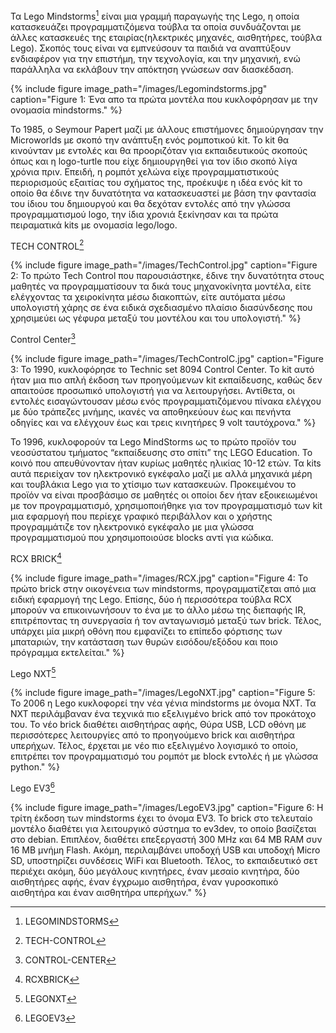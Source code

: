 Τα Lego Mindstorms[^1] είναι μια γραμμή παραγωγής της Lego, η οποία κατασκευάζει προγραμματιζόμενα τούβλα τα οποία συνδυάζονται με άλλες κατασκευές της εταιρίας(ηλεκτρικές μηχανές, αισθητήρες, τούβλα Lego). Σκοπός τους είναι να εμπνεύσουν τα παιδιά να αναπτύξουν ενδιαφέρον για την επιστήμη, την τεχνολογία, και την μηχανική, ενώ παράλληλα να εκλάβουν την απόκτηση γνώσεων σαν διασκέδαση.

{% include figure image_path="/images/Legomindstorms.jpg"
caption="Figure 1: Ένα απο τα πρώτα μοντέλα που κυκλοφόρησαν με την ονομασία mindstorms." %}

Το 1985, ο Seymour Papert μαζί με άλλους επιστήμονες δημιούργησαν την Microworlds με σκοπό την ανάπτυξη ενός ρομποτικού kit. Το kit θα κινούνταν με εντολές και θα προοριζόταν για εκπαιδευτικούς σκοπούς όπως και η logo-turtle που είχε δημιουργηθεί για τον ίδιο σκοπό λίγα χρόνια πριν. Επειδή, η ρομπότ χελώνα είχε προγραμματιστικούς περιορισμούς εξαιτίας του σχήματος της, προέκυψε η ιδέα ενός kit το οποίο θα έδινε την δυνατότητα να κατασκευαστεί με βάση την φαντασία του ίδιου του δημιουργού και θα δεχόταν εντολές από την γλώσσα προγραμματισμού logo, την ίδια χρονιά ξεκίνησαν και τα πρώτα πειραματικά kits με ονομασία lego/logo.

TECH CONTROL[^2]

{% include figure image_path="/images/TechControl.jpg"
caption="Figure 2: Το πρώτο Tech Control που παρουσιάστηκε, έδινε την δυνατότητα στους μαθητές να προγραμματίσουν τα δικά τους μηχανοκίνητα μοντέλα, είτε ελέγχοντας τα χειροκίνητα μέσω διακοπτών, είτε αυτόματα μέσω υπολογιστή χάρης σε ένα ειδικά σχεδιασμένο πλαίσιο διασύνδεσης που χρησιμεύει ως γέφυρα μεταξύ του μοντέλου και του υπολογιστή." %}

Control Center[^3]

{% include figure image_path="/images/TechControlC.jpg"
caption="Figure 3: Το 1990, κυκλοφόρησε το Technic set 8094 Control Center. Το kit αυτό ήταν μια πιο απλή έκδοση των προηγούμενων kit εκπαίδευσης, καθώς δεν απαιτούσε προσωπικό υπολογιστή για να λειτουργήσει. Αντίθετα, οι εντολές εισαγώντουσαν μέσω ενός προγραμματιζόμενου πίνακα ελέγχου με δύο τράπεζες μνήμης, ικανές να αποθηκεύουν έως και πενήντα οδηγίες και να ελέγχουν έως και τρεις κινητήρες 9 volt ταυτόχρονα." %}

To 1996, κυκλοφορούν τα Lego MindStorms ως το πρώτο προϊόν του νεοσύστατου τμήματος “εκπαίδευσης στο σπίτι” της LEGO Education. Το κοινό που απευθύνονταν ήταν κυρίως μαθητές ηλικίας 10-12 ετών. Τα kits αυτά περιείχαν τον ηλεκτρονικό εγκέφαλο μαζί με αλλά μηχανικά μέρη και τουβλάκια Lego για το χτίσιμο των κατασκευών. Προκειμένου το προϊόν να είναι προσβάσιμο σε μαθητές οι οποίοι δεν ήταν εξοικειωμένοι με τον προγραμματισμό, χρησιμοποιήθηκε για τον προγραμματισμό των kit μια εφαρμογή που περίεχε γραφικό περιβάλλον και ο χρήστης προγραμμάτιζε τον ηλεκτρονικό εγκέφαλο με μια γλώσσα προγραμματισμού που χρησιμοποιούσε blocks αντί για κώδικα.

RCX BRICK[^4]

{% include figure image_path="/images/RCX.jpg"
caption="Figure 4: To πρώτο brick στην οικογένεια των mindstorms, προγραμματίζεται από μια ειδική εφαρμογή της Lego. Επίσης, δύο ή περισσότερα τούβλα RCX μπορούν να επικοινωνήσουν το ένα με το άλλο μέσω της διεπαφής IR, επιτρέποντας τη συνεργασία ή τον ανταγωνισμό μεταξύ των brick. Τέλος, υπάρχει μία μικρή οθόνη που εμφανίζει το επίπεδο φόρτισης των μπαταριών, την κατάσταση των θυρών εισόδου/εξόδου και ποιο πρόγραμμα εκτελείται." %}


Lego NXT[^5]

{% include figure image_path="/images/LegoNXT.jpg"
caption="Figure 5: Το 2006 η Lego κυκλοφορεί την νέα γένια mindstorms με όνομα NXT. Τα NXT περιλάμβαναν ένα τεχνικά πιο εξελιγμένο brick από τον προκάτοχο του. Το νέο brick διαθέτει αισθητήρας αφής, Θύρα USB, LCD οθόνη με περισσότερες λειτουργίες από το προηγούμενο brick και αισθητήρα υπερήχων. Τέλος, έρχεται με νέο πιο εξελιγμένο λογισμικό το οποίο, επιτρέπει τον προγραμματισμό του ρομπότ με block εντολές ή με γλώσσα python." %}


Lego EV3[^6]

{% include figure image_path="/images/LegoEV3.jpg"
caption="Figure 6: Η τρίτη έκδοση των mindstorms έχει το όνομα EV3. Το brick στο τελευταίο μοντέλο διαθέτει για λειτουργικό σύστημα το ev3dev, το οποίο βασίζεται στο debian. Επιπλέον, διαθέτει επεξεργαστή 300 MHz και 64 MB RAM συν 16 MB μνήμη Flash. Ακόμη, περιλαμβάνει υποδοχή USB και υποδοχή Micro SD, υποστηρίζει συνδέσεις WiFi και Bluetooth. Τέλος, το εκπαιδευτικό σετ περιέχει ακόμη, δύο μεγάλους κινητήρες, έναν μεσαίο κινητήρα, δύο αισθητήρες αφής, έναν έγχρωμο αισθητήρα, έναν γυροσκοπικό αισθητήρα και έναν αισθητήρα υπερήχων." %}


[^1]: LEGOMINDSTORMS
[^2]: TECH-CONTROL
[^3]: CONTROL-CENTER
[^4]: RCXBRICK
[^5]: LEGONXT
[^6]: LEGOEV3


